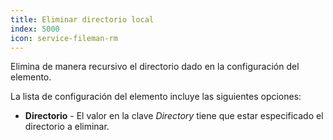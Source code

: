 ```yaml
---
title: Eliminar directorio local
index: 5000
icon: service-fileman-rm
---
```


Elimina de manera recursivo el directorio dado en la configuración del elemento.

La lista de configuración del elemento incluye las siguientes opciones:

- **Directorio** - El valor en la clave *Directory* tiene que estar especificado el directorio a eliminar.

